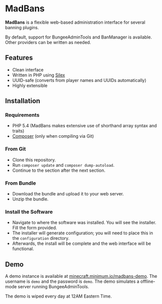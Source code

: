 # MadBans

**MadBans** is a flexible web-based administration interface for several banning plugins.

By default, support for BungeeAdminTools and BanManager is available. Other providers can be written as needed.

## Features

* Clean interface
* Written in PHP using [Silex](http://silex.sensiolabs.org/)
* UUID-safe (converts from player names and UUIDs automatically)
* Highly extensible

## Installation

### Requirements

* PHP 5.4 (MadBans makes extensive use of shorthand array syntax and traits)
* [Composer](https://getcomposer.org/) (only when compiling via Git)

### From Git

* Clone this repository.
* Run `composer update` and `composer dump-autoload`.
* Continue to the section after the next section.

### From Bundle

* Download the bundle and upload it to your web server.
* Unzip the bundle.

### Install the Software

* Navigate to where the software was installed. You will see the installer. Fill the form provided.
* The installer will generate configuration; you will need to place this in the `configuration` directory.
* Afterwards, the install will be complete and the web interface will be functional.

## Demo

A demo instance is available at [minecraft.minimum.io/madbans-demo](http://minecraft.minimum.io/madbans-demo). The username
is `demo` and the password is `demo`. The demo simulates a offline-mode server running BungeeAdminTools.

The demo is wiped every day at 12AM Eastern Time.